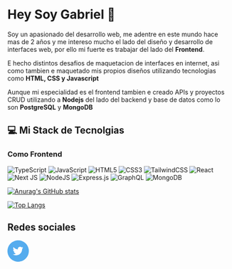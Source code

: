 # Hey Soy Gabriel 👋

Soy un apasionado del desarrollo web, me adentre en este mundo hace mas de 2 años y me intereso mucho el lado del diseño y desarrollo de interfaces web, por ello mi fuerte es trabajar del lado del **Frontend**.

E hecho distintos desafios de maquetacion de interfaces en internet, asi como tambien e maquetado mis propios diseños utilizando tecnologias como **HTML, CSS y Javascript**

Aunque mi especialidad es el frontend tambien e creado APIs y proyectos CRUD utilizando a **Nodejs** del lado del backend y base de datos como lo son **PostgreSQL** y **MongoDB**

## 💻 Mi Stack de Tecnolgias

### Como Frontend 
![TypeScript](https://img.shields.io/badge/typescript-%23007ACC.svg?style=for-the-badge&logo=typescript&logoColor=white) ![JavaScript](https://img.shields.io/badge/javascript-%23323330.svg?style=for-the-badge&logo=javascript&logoColor=%23F7DF1E) ![HTML5](https://img.shields.io/badge/html5-%23E34F26.svg?style=for-the-badge&logo=html5&logoColor=white) ![CSS3](https://img.shields.io/badge/css3-%231572B6.svg?style=for-the-badge&logo=css3&logoColor=white) ![TailwindCSS](https://img.shields.io/badge/tailwindcss-%2338B2AC.svg?style=for-the-badge&logo=tailwind-css&logoColor=white) ![React](https://img.shields.io/badge/react-%2320232a.svg?style=for-the-badge&logo=react&logoColor=%2361DAFB) ![Next JS](https://img.shields.io/badge/Next-black?style=for-the-badge&logo=next.js&logoColor=white) ![NodeJS](https://img.shields.io/badge/node.js-6DA55F?style=for-the-badge&logo=node.js&logoColor=white) ![Express.js](https://img.shields.io/badge/express.js-%23404d59.svg?style=for-the-badge&logo=express&logoColor=%2361DAFB) ![GraphQL](https://img.shields.io/badge/-GraphQL-E10098?style=for-the-badge&logo=graphql&logoColor=white) ![MongoDB](https://img.shields.io/badge/MongoDB-%234ea94b.svg?style=for-the-badge&logo=mongodb&logoColor=white)

[![Anurag's GitHub stats](https://github-readme-stats.vercel.app/api?username=gabrieldres-fer)](https://github.com/anuraghazra/github-readme-stats&show_icons=true&theme=tokyonight)

[![Top Langs](https://github-readme-stats.vercel.app/api/top-langs/?username=gabrieldres-fer)](https://github.com/anuraghazra/github-readme-stats)

## Redes sociales
[<svg width="48" height="48" viewBox="0 0 48 48" fill="none" xmlns="http://www.w3.org/2000/svg">
<path d="M0 24C0 10.7452 10.7452 0 24 0C37.2548 0 48 10.7452 48 24C48 37.2548 37.2548 48 24 48C10.7452 48 0 37.2548 0 24Z" fill="#55ACEE"/>
<path d="M23.2812 19.5075L23.3316 20.338L22.4922 20.2363C19.4369 19.8465 16.7677 18.5245 14.5013 16.3043L13.3934 15.2027L13.108 16.0162C12.5036 17.8297 12.8897 19.7448 14.1488 21.0328C14.8203 21.7447 14.6692 21.8464 13.5109 21.4227C13.108 21.2871 12.7554 21.1854 12.7219 21.2362C12.6044 21.3549 13.0073 22.8971 13.3262 23.5073C13.7627 24.3547 14.6524 25.1851 15.6261 25.6766L16.4487 26.0664L15.475 26.0834C14.5349 26.0834 14.5013 26.1003 14.6021 26.4562C14.9378 27.5578 16.264 28.7273 17.7413 29.2357L18.7822 29.5916L17.8756 30.1339C16.5326 30.9136 14.9546 31.3542 13.3766 31.3881C12.6211 31.4051 12 31.4728 12 31.5237C12 31.6932 14.0481 32.6423 15.24 33.0151C18.8157 34.1167 23.063 33.6422 26.2526 31.761C28.5189 30.4221 30.7852 27.7612 31.8428 25.1851C32.4136 23.8123 32.9844 21.304 32.9844 20.1007C32.9844 19.3211 33.0347 19.2194 33.9748 18.2873C34.5288 17.7449 35.0492 17.1517 35.15 16.9823C35.3178 16.6603 35.3011 16.6603 34.4449 16.9484C33.018 17.4568 32.8165 17.389 33.5216 16.6264C34.042 16.084 34.6631 15.101 34.6631 14.8129C34.6631 14.7621 34.4113 14.8468 34.1259 14.9993C33.8238 15.1688 33.1523 15.423 32.6486 15.5756L31.7421 15.8637L30.9195 15.3044C30.4663 14.9993 29.8283 14.6604 29.4926 14.5587C28.6364 14.3214 27.327 14.3553 26.5548 14.6265C24.4563 15.3892 23.1301 17.3551 23.2812 19.5075Z" fill="white"/>
</svg>](https://twitter.com/Gabrieldres_fer)

